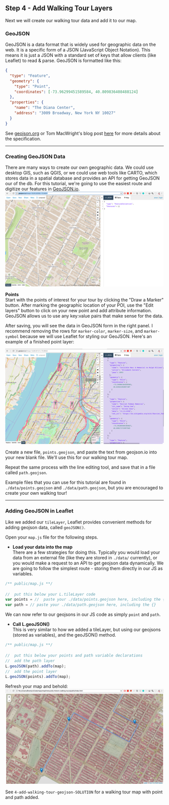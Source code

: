 ##  Step 4 - Add Walking Tour Layers  

Next we will create our walking tour data and add it to our map.  

### GeoJSON  
GeoJSON is a data format that is widely used for geographic data on the web.  It is a specific form of a JSON (JavaScript Object Notation).  This means it is just a JSON with a standard set of keys that allow clients (like Leaflet) to read & parse.  GeoJSON is formatted like this:  

```JSON
{
  "type": "Feature",
  "geometry": {
    "type": "Point",
    "coordinates": [-73.96299451589584, 40.809836408488124]
  },
  "properties": {
    "name": "The Diana Center",
    "address": "3009 Broadway, New York NY 10027"
  }
}
```
See [geojson.org](http://geojson.org/) or Tom MacWright's blog post [here](https://macwright.org/2015/03/23/geojson-second-bite#coordinate) for more details about the specification.  

---
### Creating GeoJSON Data  
There are many ways to create our own geographic data.  We could use desktop GIS, such as QGIS, or we could use web tools like CARTO, which stores data in a spatial database and provides an API for getting GeoJSON our of the db.  For this tutorial, we're going to use the easiest route and digitize our features in [GeoJSON.io](http://geojson.io/#map=16/40.80558317487379/-73.94968271255495).  
![geojson.io screenshot](./images/geojson-io.png)  

**Points**  
Start with the points of interest for your tour by clicking the "Draw a Marker" button.  After marking the geographic location of your POI, use the "Edit layers" button to click on your new point and add attribute information.  GeoJSON allows us to use any key:value pairs that make sense for the data.  

After saving, you will see the data in GeoJSON form in the right panel.  I recommend removing the rows for `marker-color`, `marker-size`, and `marker-symbol` because we will use Leaflet for styling our GeoJSON.  Here's an example of a finished point layer:  

![points.geojson](./images/points.geojson.png)

Create a new file, `points.geojson`, and paste the text from geojson.io into your new blank file.  We'll use this for our walking tour map.  

Repeat the same process with the line editing tool, and save that in a file called `path.geojson`.  

Example files that you can use for this tutorial are found in `./data/points.geojson` and `./data/path.geojson`, but you are encouraged to create your own walking tour!  

---
### Adding GeoJSON in Leaflet  

Like we added our `tileLayer`, Leaflet provides convenient methods for adding geojson data, called `geoJSON()`.  

Open your `map.js` file for the following steps.  

- **Load your data into the map**  
  There are a few strategies for doing this.  Typically you would load your data from an external file (like they are stored in `./data/` currently), or you would make a request to an API to get geojson data dynamically.  We are going to follow the simplest route - storing them directly in our JS as variables.  

```js
/** public/map.js **/

//  put this below your L.tileLayer code
var points = //  paste your ./data/points.geojson here, including the {}
var path = // paste your ./data/path.geojson here, including the {}
```  

We can now refer to our geojsons in our JS code as simply `point` and `path`.  

- **Call L.geoJSON()**  
This is very similar to how we added a tileLayer, but using our geojsons (stored as variables), and the geoJSON() method.

```js
/** public/map.js **/

//  put this below your points and path variable declarations
//  add the path layer  
L.geoJSON(path).addTo(map);
//  add the point layer
L.geoJSON(points).addTo(map);
```  

Refresh your map and behold:
![finished map screenshot](./images/walking-tour.png)  

See `4-add-walking-tour-geojson-SOLUTION` for a walking tour map with point and path added.
